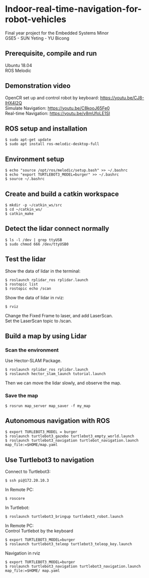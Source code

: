 # Indoor-real-time-navigation-for-robot-vehicles
Final year project for the Embedded Systems Minor  
GSE5 - SUN Yeting - YU Bicong
## Prerequisite, compile and run
Ubuntu 18.04  
ROS Melodic
## Demonstration video
OpenCR set up and control robot by keyboard: https://youtu.be/CJ8-lHX4I2Q  
Simulate Navigation: https://youtu.be/C8kooJ65Fe0  
Real-time Navigation: https://youtu.be/v8mUfoLE1SI  
## ROS setup and installation
```
$ sudo apt-get update
$ sudo apt install ros-melodic-desktop-full
```
## Environment setup
```
$ echo "source /opt/ros/melodic/setup.bash" >> ~/.bashrc  
$ echo "export TURTLEBOT3_MODEL=burger" >> ~/.bashrc  
$ source ~/.bashrc  
```
##  Create and build a catkin workspace
```
$ mkdir -p ~/catkin_ws/src  
$ cd ~/catkin_ws/  
$ catkin_make  
```
## Detect the lidar connect normally
```
$ ls -l /dev | grep ttyUSB  
$ sudo chmod 666 /dev/ttyUSB0  
```
## Test the lidar
Show the data of lidar in the terminal:
```
$ roslaunch rplidar_ros rplidar.launch  
$ rostopic list  
$ rostopic echo /scan
```
Show the data of lidar in rviz:
```
$ rviz  
```
Change the Fixed Frame to laser, and add LaserScan.  
Set the LaserScan topic to /scan.  
## Build a map by using Lidar
### Scan the environment
Use Hector-SLAM Package.  
```
$ roslaunch rplidar_ros rplidar.launch  
$ roslaunch hector_slam_launch tutorial.launch  
```
Then we can move the lidar slowly, and observe the map.  
### Save the map
```
$ rosrun map_server map_saver -f my_map  
```
## Autonomous navigation with ROS
```
$ export TURLEBOT3_MODEL = burger  
$ roslaunch turtlebot3_gazebo turtlebot3_empty_world.launch  
$ roslaunch turtlebot3_navigation turtlebot_navigation.launch map_file:=$HOME/map.yaml  
```
## Use Turtlebot3 to navigation
Connect to Turtlebot3:
```
$ ssh pi@172.20.10.3  
```
In Remote PC:
```
$ roscore
```
In Turtlebot:
```
$ roslaunch turtlebot3_bringup turtlebot3_robot.launch  
```
In Remote PC:  
Control Turtlebot by the keyboard
```
$ export TURTLEBOT3_MODEL=burger
$ roslaunch turtlebot3_teleop turtlebot3_teleop_key.launch
```
Navigation in rviz
```
$ export TURTLEBOT3_MODEL=burger
$ roslaunch turtlebot3_navigation turtlebot3_navigation.launch map_file:=$HOME/ map.yaml
```
